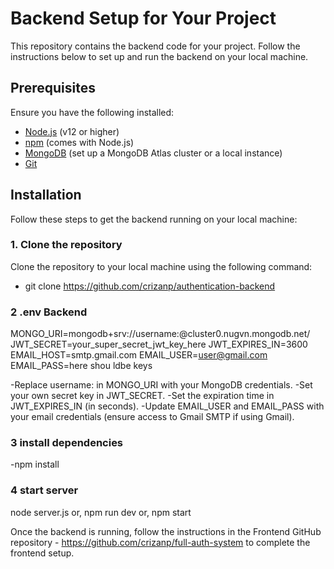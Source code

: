 # Backend Setup for Your Project

This repository contains the backend code for your project. Follow the instructions below to set up and run the backend on your local machine.

## Prerequisites

Ensure you have the following installed:
- [Node.js](https://nodejs.org/) (v12 or higher)
- [npm](https://www.npmjs.com/) (comes with Node.js)
- [MongoDB](https://www.mongodb.com/cloud/atlas) (set up a MongoDB Atlas cluster or a local instance)
- [Git](https://git-scm.com/)

## Installation

Follow these steps to get the backend running on your local machine:

### 1. Clone the repository
Clone the repository to your local machine using the following command:

- git clone https://github.com/crizanp/authentication-backend

### 2 .env Backend

MONGO_URI=mongodb+srv://username:<password>@cluster0.nugvn.mongodb.net/
JWT_SECRET=your_super_secret_jwt_key_here
JWT_EXPIRES_IN=3600
EMAIL_HOST=smtp.gmail.com
EMAIL_USER=user@gmail.com
EMAIL_PASS=here shou ldbe keys

-Replace username:<password> in MONGO_URI with your MongoDB credentials.
-Set your own secret key in JWT_SECRET.
-Set the expiration time in JWT_EXPIRES_IN (in seconds).
-Update EMAIL_USER and EMAIL_PASS with your email credentials (ensure access to Gmail SMTP if using Gmail).

### 3 install dependencies

-npm install

### 4 start server

node server.js
or, npm run dev 
or, npm start

Once the backend is running, follow the instructions in the Frontend GitHub repository - https://github.com/crizanp/full-auth-system to complete the frontend setup.


